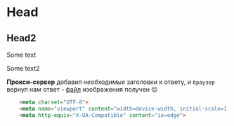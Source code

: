 # Head
## Head2
Some text

Some text2

**Прокси-сервер** добавил _необходимые_ заголовки к ответу, и `браузер` вернул нам ответ - [файл](https://www.google.com/search?q=%D0%BA%D0%B0%D1%80%D1%82%D0%B8%D0%BD%D0%BA%D0%B8&rlz=1C1SQJL_ruUA785UA785&tbm=isch&source=iu&ictx=1&fir=Z0M8tUOL64_y8M%253A%252C5qVkUupbVgQ_qM%252C_&vet=1&usg=AI4_-kTN-tTBPuXobSXKrx1liuHxVUwJKA&sa=X&ved=2ahUKEwir_su9-J3iAhVrpIsKHbORAPAQ9QEwA3oECAcQCg#imgrc=Z0M8tUOL64_y8M:&vet=1) изображения получен :wink:

```html
    <meta charset="UTF-8">
    <meta name="viewport" content="width=device-width, initial-scale=1.0">
    <meta http-equiv="X-UA-Compatible" content="ie=edge">
```
